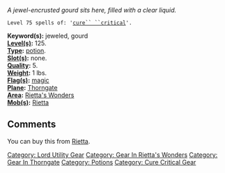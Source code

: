 *A jewel-encrusted gourd sits here, filled with a clear liquid.*

`Level 75 spells of: '`[`cure`` ``critical`](Cure_Critical.md "wikilink")`'.`

**Keyword(s):** jeweled, gourd  
**[Level(s)](Object_Level.md "wikilink"):** 125.  
**[Type](:Category:_Object_Types.md "wikilink"):**
[potion](:Category:_Potions.md "wikilink").  
**[Slot(s)](Object_Slots.md "wikilink"):** none.  
**[Quality](Object_Quality.md "wikilink"):** 5.  
**[Weight](Object_Weight.md "wikilink"):** 1 lbs.  
**[Flag(s)](:Category:_Object_Flags.md "wikilink"):**
[magic](Magic_Flag.md "wikilink")  
**[Plane](:Category:_Lord_Planes.md "wikilink"):**
[Thorngate](:Category:Thorngate.md "wikilink")  
**[Area](:Category:_Areas.md "wikilink"):** [Rietta's
Wonders](:Category:Rietta's_Wonders.md "wikilink")  
**[Mob(s)](:Category:_Mobs.md "wikilink"):**
[Rietta](Rietta "wikilink")  

## Comments

You can buy this from [Rietta](Rietta "wikilink").

[Category: Lord Utility Gear](Category:_Lord_Utility_Gear "wikilink")
[Category: Gear In Rietta's
Wonders](Category:_Gear_In_Rietta's_Wonders "wikilink") [Category: Gear
In Thorngate](Category:_Gear_In_Thorngate "wikilink") [Category:
Potions](Category:_Potions "wikilink") [Category: Cure Critical
Gear](Category:_Cure_Critical_Gear "wikilink")
